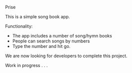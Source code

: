 Prise

This is a simple song book app. 

Functionality:
- The app includes a number of song/hymn books
- People can search songs by numbers
- Type the number and hit go. 

We are now looking for developers to complete this project. 

Work in progress . . .